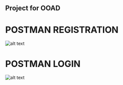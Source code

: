 ## Project for OOAD

# POSTMAN REGISTRATION 
![alt text](https://raw.githubusercontent.com/jagmeet787/ooad/master/screenshots_for_github/buyer_signup.jpeg)
# POSTMAN LOGIN
![alt text](https://raw.githubusercontent.com/jagmeet787/ooad/master/screenshots_for_github/buyer_login.jpeg)
